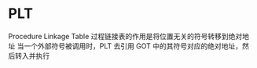 # PLT

Procedure Linkage Table
过程链接表的作用是将位置无关的符号转移到绝对地址
当一个外部符号被调用时，PLT 去引用 GOT 中的其符号对应的绝对地址，然后转入并执行
